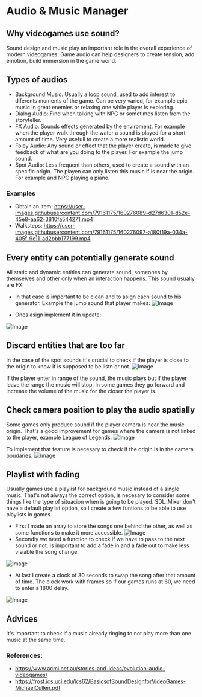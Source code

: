 # Audio & Music Manager

## Why videogames use sound?
Sound design and music play an important role in the overall experience of modern videogames. Game audio can help designers to create tension, add emotion, build immersion in the game world.

## Types of audios
* Background Music: Usually a loop sound, used to add interest to diferents moments of the game. Can be very varied, for example epic music in great enemies or relaxing one while player is exploring.
* Dialog Audio: Find when talking with NPC or sometimes listen from the storyteller.
* FX Audio: Sounds effects generated by the enviroment. For example when the player walk through the water a sound is played for a short amount of time. Very usefull to create a more realistic world.
* Foley Audio: Any sound or effect that the player create, is made to give feedback of what are you doing to the player. For example the jump sound.
* Spot Audio: Less frequent than others, used to create a sound with an specific origin. The playen can only listen this music if is near the origin. For example and NPC playing a piano.

### Examples
* Obtain an item: https://user-images.githubusercontent.com/79161175/160276089-d27d6301-d52e-45e8-aa62-3810fa544271.mp4
* Walksteps: https://user-images.githubusercontent.com/79161175/160276097-a180f19a-034a-405f-9e11-ad2bbb177199.mp4

## Every entity can potentially generate sound
All static and dynamic entities can generate sound, someones by themselves and other only when an interaction happens. This sound usually are FX.
* In that case is important to be clean and to asign each sound to his generator. Example the jump sound that player makes:
![Image](https://github.com/RubokiReuchi/Audio-Music-Manager/blob/main/wiki/Imagen1.png)

* Ones asign implement it in update:

![Image](https://github.com/RubokiReuchi/Audio-Music-Manager/blob/main/wiki/Imagen2.png)

## Discard entities that are too far
In the case of the spot sounds it's crucial to check if the player is close to the origin to know if is supposed to be listn or not.
![Image](https://github.com/RubokiReuchi/Audio-Music-Manager/blob/main/wiki/Imagen3.png)

If the player enter in range of the sound, the music plays but if the player leave the range the music will stop. In some games they go forward and increase the volume of the music for the closer the player is.

## Check camera position to play the audio spatially
Some games only produce sound if the player camera is near the music origin. That's a good improvement for games where the camera is not linked to the player, example League of Legends.
![Image](https://github.com/RubokiReuchi/Audio-Music-Manager/blob/main/wiki/Imagen4.png)

To implement that feature is necesary to check if the origin is in the camera boudaries.
![Image](https://github.com/RubokiReuchi/Audio-Music-Manager/blob/main/wiki/Imagen5.png)

## Playlist with fading
Usually games use a playlist for background music instead of a single music. That's not always the correct option, is necesary to consider some things like the type of situacion when is going to be played. SDL_Mixer don't have a default playlist option, so I create a few funtions to be able to use playlists in games.
* First I made an array to store the songs one behind the other, as well as some functions to make it more accessible.
![Image](https://github.com/RubokiReuchi/Audio-Music-Manager/blob/main/wiki/Imagen6.png)
* Secondly we need a function to check if we have to pass to the next sound or not. Is important to add a fade in and a fade out to make less visiable the song change.

![Image](https://github.com/RubokiReuchi/Audio-Music-Manager/blob/main/wiki/Imagen7.png)
* At last I create a clock of 30 seconds to swap the song after that amount of time. The clock work with frames so if our games runs at 60, we need to enter a 1800 delay.

![Image](https://github.com/RubokiReuchi/Audio-Music-Manager/blob/main/wiki/Imagen8.png)

## Advices
It's important to check if a music already ringing to not play more than one music at the same time.

### References:
* https://www.acmi.net.au/stories-and-ideas/evolution-audio-videogames/
* https://frost.ics.uci.edu/ics62/BasicsofSoundDesignforVideoGames-MichaelCullen.pdf
